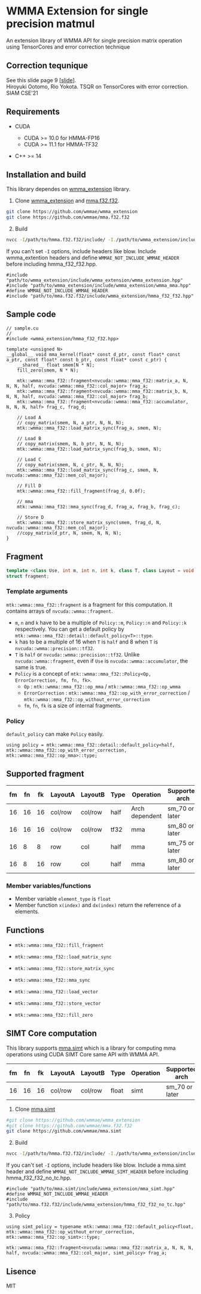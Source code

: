 # WMMA Extension for single precision matmul

An extension library of WMMA API for single precision matrix operation using TensorCores and error correction technique

## Correction tequnique
See this slide page 9 [[slide](https://static.momo86.net/f/1/cse21-slide)].  
Hiroyuki Ootomo, Rio Yokota. TSQR on TensorCores with error correction. SIAM CSE'21

## Requirements
- CUDA
  - CUDA >= 10.0 for HMMA-FP16
  - CUDA >= 11.1 for HMMA-TF32

- C++ >= 14

## Installation and build
This library dependes on [wmma_extension](https://github.com/wmmae/wmma_extension) library.

1. Clone [wmma_extension](https://github.com/wmmae/wmma_extension) and [mma.f32.f32](https://github.com/wmmae/mma.f32.f32).
```bash
git clone https://github.com/wmmae/wmma_extension
git clone https://github.com/wmmae/mma.f32.f32
```

2. Build
```bash
nvcc -I/path/to/hmma.f32.f32/include/ -I./path/to/wmma_extension/include/ -std=c++17 sample.cu ...
```

If you can't set `-I` options, include headers like blow.
Include wmma_extention headers and define `WMMAE_NOT_INCLUDE_WMMAE_HEADER` before including hmma_f32_f32.hpp.
```cuda
#include "path/to/wmma_extension/include/wmma_extension/wmma_extension.hpp"
#include "path/to/wmma_extension/include/wmma_extension/wmma_mma.hpp"
#define WMMAE_NOT_INCLUDE_WMMAE_HEADER
#include "path/to/mma.f32.f32/include/wmma_extension/hmma_f32_f32.hpp"
```

## Sample code
```cuda
// sample.cu
//
#include <wmma_extension/hmma_f32_f32.hpp>

template <unsigned N>
__global__ void mma_kernel(float* const d_ptr, const float* const a_ptr, const float* const b_ptr, const float* const c_ptr) {
    __shared__ float smem[N * N];
    fill_zero(smem, N * N);

    mtk::wmma::mma_f32::fragment<nvcuda::wmma::mma_f32::matrix_a, N, N, N, half, nvcuda::wmma::mma_f32::col_major> frag_a;
    mtk::wmma::mma_f32::fragment<nvcuda::wmma::mma_f32::matrix_b, N, N, N, half, nvcuda::wmma::mma_f32::col_major> frag_b;
    mtk::wmma::mma_f32::fragment<nvcuda::wmma::mma_f32::accumulator, N, N, N, half> frag_c, frag_d;

    // Load A
    // copy_matrix(smem, N, a_ptr, N, N, N);
    mtk::wmma::mma_f32::load_matrix_sync(frag_a, smem, N);

    // Load B
    // copy_matrix(smem, N, b_ptr, N, N, N);
    mtk::wmma::mma_f32::load_matrix_sync(frag_b, smem, N);

    // Load C
    // copy_matrix(smem, N, c_ptr, N, N, N);
    mtk::wmma::mma_f32::load_matrix_sync(frag_c, smem, N, nvcuda::wmma::mma_f32::mem_col_major);

    // Fill D
    mtk::wmma::mma_f32::fill_fragment(frag_d, 0.0f);

    // mma
    mtk::wmma::mma_f32::mma_sync(frag_d, frag_a, frag_b, frag_c);

    // Store D
    mtk::wmma::mma_f32::store_matrix_sync(smem, frag_d, N, nvcuda::wmma::mma_f32::mem_col_major);
    //copy_matrix(d_ptr, N, smem, N, N, N);
}
```

## Fragment
```cpp
template <class Use, int m, int n, int k, class T, class Layout = void, Policy = typename mtk::wmma::mma_f32::detail::default_policy<T>::type>
struct fragment;
```

### Template arguments
`mtk::wmma::mma_f32::fragment` is a fragment for this computation.
It contains arrays of `nvcuda::wmma::fragment`.
- `m`, `n` and `k` have to be a multiple of `Policy::m`, `Policy::n` and `Policy::k` respectively.
You can get a default policy by `mtk::wmma::mma_f32::detail::default_policy<T>::type`.
- `k` has to be a multiple of 16 when `T` is `half` and 8 when `T` is `nvcuda::wmma::precision::tf32`.
- `T` is `half` or `nvcuda::wmma::precision::tf32`. Unlike `nvcuda::wmma::fragment`, even if `Use` is `nvcuda::wmma::accumulator`, the same is true.
- `Policy` is a concept of `mtk::wmma::mma_f32::Policy<Op, ErrorCorrection, fm, fn, fk>`.
  - `Op` : `mtk::wmma::mma_f32::op_mma` / `mtk::wmma::mma_f32::op_wmma`
  - `ErrorCorrection` : `mtk::wmma::mma_f32::op_with_error_correction` / `mtk::wmma::mma_f32::op_without_error_correction`
  - `fm`, `fn`, `fk` is a size of internal fragments.

### Policy
`default_policy` can make `Policy` easily.
```cuda
using policy = mtk::wmma::mma_f32::detail::default_policy<half, mtk::wmma::mma_f32::op_with_error_correction, mtk::wmma::mma_f32::op_mma>::type;
```

## Supported fragment

| fm | fn | fk | LayoutA | LayoutB | Type  | Operation      | Supported arch |
| -- | -- | -- | ------- | ------- | ----- | -------------- | ---------------|
| 16 | 16 | 16 | col/row | col/row | half  | Arch dependent | sm_70 or later |
| 16 | 16 | 16 | col/row | col/row | tf32  | mma            | sm_80 or later |
| 16 | 8  | 8  | row     | col     | half  | mma            | sm_75 or later |
| 16 | 8  | 16 | row     | col     | half  | mma            | sm_80 or later |

### Member variables/functions
- Member variable `element_type` is `float`
- Member function `x(index)` and `dx(index)` return the referrence of a elements.

## Functions
- `mtk::wmma::mma_f32::fill_fragment`
- `mtk::wmma::mma_f32::load_matrix_sync`
- `mtk::wmma::mma_f32::store_matrix_sync`
- `mtk::wmma::mma_f32::mma_sync`

- `mtk::wmma::mma_f32::load_vector`
- `mtk::wmma::mma_f32::store_vector`
- `mtk::wmma::mma_f32::fill_zero`

## SIMT Core computation

This library supports [mma.simt](https://github.com/wmmae/mma.simt) which is a library for computing mma operations using CUDA SIMT Core same API with WMMA API.

| fm | fn | fk | LayoutA | LayoutB | Type  | Operation      | Supported arch |
| -- | -- | -- | ------- | ------- | ----- | -------------- | ---------------|
| 16 | 16 | 16 | col/row | col/row | float | simt           | sm_70 or later |

1. Clone [mma.simt](https://github.com/wmmae/mma.simt)
```bash
#git clone https://github.com/wmmae/wmma_extension
#git clone https://github.com/wmmae/mma.f32.f32
git clone https://github.com/wmmae/mma.simt
```

2. Build
```bash
nvcc -I/path/to/hmma.f32.f32/include/ -I./path/to/wmma_extension/include/ -I./path/to/mma.simt/include/ sample.cu ...
```

If you can't set `-I` options, include headers like blow.
Include a mma.simt header and define `WMMAE_NOT_INCLUDE_WMMAE_SIMT_HEADER` before including hmma_f32_f32_no_tc.hpp.
```cuda
#include "path/to/mma.simt/include/wmma_extension/mma_simt.hpp"
#define WMMAE_NOT_INCLUDE_WMMAE_HEADER
#include "path/to/mma.f32.f32/include/wmma_extension/hmma_f32_f32_no_tc.hpp"
```

3. Policy
```cuda
using simt_policy = typename mtk::wmma::mma_f32::default_policy<float, mtk::wmma::mma_f32::op_without_error_correction, mtk::wmma::mma_f32::op_simt>::type;

mtk::wmma::mma_f32::fragment<nvcuda::wmma::mma_f32::matrix_a, N, N, N, half, nvcuda::wmma::mma_f32::col_major, simt_policy> frag_a;
```

## Lisence
MIT
